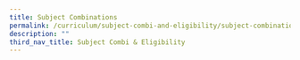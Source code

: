```yaml
---
title: Subject Combinations
permalink: /curriculum/subject-combi-and-eligibility/subject-combinations/
description: ""
third_nav_title: Subject Combi & Eligibility
---
```

